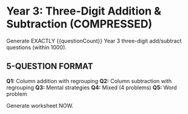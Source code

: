 # Year 3: Three-Digit Addition & Subtraction (COMPRESSED)

Generate EXACTLY {{questionCount}} Year 3 three-digit add/subtract questions (within 1000).

## 5-QUESTION FORMAT

**Q1:** Column addition with regrouping
**Q2:** Column subtraction with regrouping
**Q3:** Mental strategies
**Q4:** Mixed (4 problems)
**Q5:** Word problem

Generate worksheet NOW.
